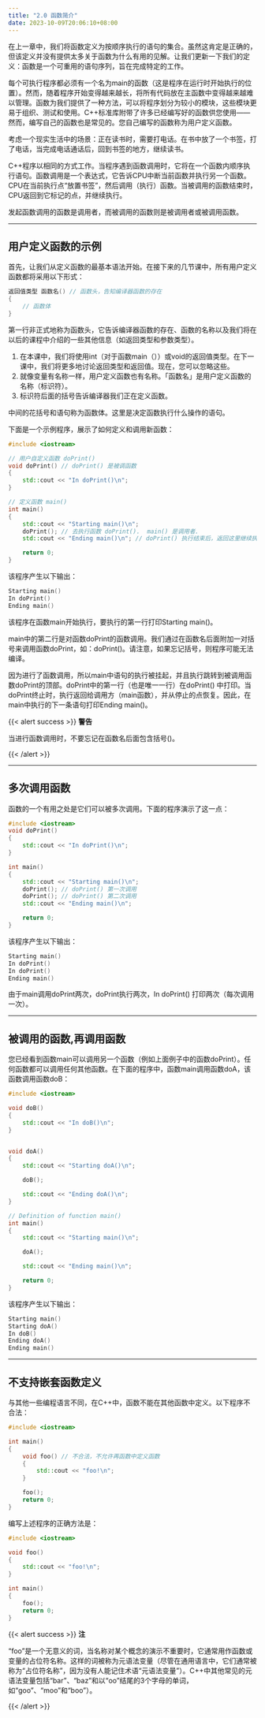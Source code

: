 ```yaml
---
title: "2.0 函数简介"
date: 2023-10-09T20:06:10+08:00
---
```


在上一章中，我们将函数定义为按顺序执行的语句的集合。虽然这肯定是正确的，但该定义并没有提供太多关于函数为什么有用的见解。让我们更新一下我们的定义：函数是一个可重用的语句序列，旨在完成特定的工作。

每个可执行程序都必须有一个名为main的函数（这是程序在运行时开始执行的位置）。然而，随着程序开始变得越来越长，将所有代码放在主函数中变得越来越难以管理。函数为我们提供了一种方法，可以将程序划分为较小的模块，这些模块更易于组织、测试和使用。C++标准库附带了许多已经编写好的函数供您使用——然而，编写自己的函数也是常见的。您自己编写的函数称为用户定义函数。

考虑一个现实生活中的场景：正在读书时，需要打电话。在书中放了一个书签，打了电话，当完成电话通话后，回到书签的地方，继续读书。

C++程序以相同的方式工作。当程序遇到函数调用时，它将在一个函数内顺序执行语句。函数调用是一个表达式，它告诉CPU中断当前函数并执行另一个函数。CPU在当前执行点“放置书签”，然后调用（执行）函数。当被调用的函数结束时，CPU返回到它标记的点，并继续执行。

发起函数调用的函数是调用者，而被调用的函数则是被调用者或被调用函数。

***
## 用户定义函数的示例

首先，让我们从定义函数的最基本语法开始。在接下来的几节课中，所有用户定义函数都将采用以下形式：

```C++
返回值类型 函数名() // 函数头，告知编译器函数的存在
{
    // 函数体
}
```

第一行非正式地称为函数头，它告诉编译器函数的存在、函数的名称以及我们将在以后的课程中介绍的一些其他信息（如返回类型和参数类型）。

1. 在本课中，我们将使用int（对于函数main（））或void的返回值类型。在下一课中，我们将更多地讨论返回类型和返回值。现在，您可以忽略这些。
2. 就像变量有名称一样，用户定义函数也有名称。「函数名」是用户定义函数的名称（标识符）。
3. 标识符后面的括号告诉编译器我们正在定义函数。

中间的花括号和语句称为函数体。这里是决定函数执行什么操作的语句。

下面是一个示例程序，展示了如何定义和调用新函数：

```C++
#include <iostream>

// 用户自定义函数 doPrint()
void doPrint() // doPrint() 是被调函数
{
    std::cout << "In doPrint()\n";
}

// 定义函数 main()
int main()
{
    std::cout << "Starting main()\n";
    doPrint(); // 去执行函数 doPrint().  main() 是调用者.
    std::cout << "Ending main()\n"; // doPrint() 执行结束后，返回这里继续执行

    return 0;
}
```

该程序产生以下输出：
```C++
Starting main()
In doPrint()
Ending main()
```

该程序在函数main开始执行，要执行的第一行打印Starting main()。

main中的第二行是对函数doPrint的函数调用。我们通过在函数名后面附加一对括号来调用函数doPrint，如：doPrint()。请注意，如果忘记括号，则程序可能无法编译。

因为进行了函数调用，所以main中语句的执行被挂起，并且执行跳转到被调用函数doPrint的顶部。doPrint中的第一行（也是唯一一行）在doPrint() 中打印。当doPrint终止时，执行返回给调用方（main函数），并从停止的点恢复。因此，在main中执行的下一条语句打印Ending main()。

{{< alert success >}}
**警告**

当进行函数调用时，不要忘记在函数名后面包含括号()。

{{< /alert >}}

***
## 多次调用函数

函数的一个有用之处是它们可以被多次调用。下面的程序演示了这一点：

```C++
#include <iostream>
void doPrint()
{
    std::cout << "In doPrint()\n";
}

int main()
{
    std::cout << "Starting main()\n";
    doPrint(); // doPrint() 第一次调用
    doPrint(); // doPrint() 第二次调用
    std::cout << "Ending main()\n";

    return 0;
}
```

该程序产生以下输出：
```C++
Starting main()
In doPrint()
In doPrint()
Ending main()
```

由于main调用doPrint两次，doPrint执行两次，In doPrint() 打印两次（每次调用一次）。

***
## 被调用的函数,再调用函数

您已经看到函数main可以调用另一个函数（例如上面例子中的函数doPrint）。任何函数都可以调用任何其他函数。在下面的程序中，函数main调用函数doA，该函数调用函数doB：

```C++
#include <iostream>

void doB()
{
    std::cout << "In doB()\n";
}


void doA()
{
    std::cout << "Starting doA()\n";

    doB();

    std::cout << "Ending doA()\n";
}

// Definition of function main()
int main()
{
    std::cout << "Starting main()\n";

    doA();

    std::cout << "Ending main()\n";

    return 0;
}
```

该程序产生以下输出：
```C++
Starting main()
Starting doA()
In doB()
Ending doA()
Ending main()
```


***
## 不支持嵌套函数定义

与其他一些编程语言不同，在C++中，函数不能在其他函数中定义。以下程序不合法：

```C++
#include <iostream>

int main()
{
    void foo() // 不合法，不允许再函数中定义函数
    {
        std::cout << "foo!\n";
    }

    foo();
    return 0;
}
```

编写上述程序的正确方法是：

```C++
#include <iostream>

void foo()
{
    std::cout << "foo!\n";
}

int main()
{
    foo();
    return 0;
}
```

{{< alert success >}}
**注**

“foo”是一个无意义的词，当名称对某个概念的演示不重要时，它通常用作函数或变量的占位符名称。这样的词被称为元语法变量（尽管在通用语言中，它们通常被称为“占位符名称”，因为没有人能记住术语“元语法变量”）。C++中其他常见的元语法变量包括“bar”、“baz”和以“oo”结尾的3个字母的单词，如“goo”、“moo”和“boo”）。

{{< /alert >}}


